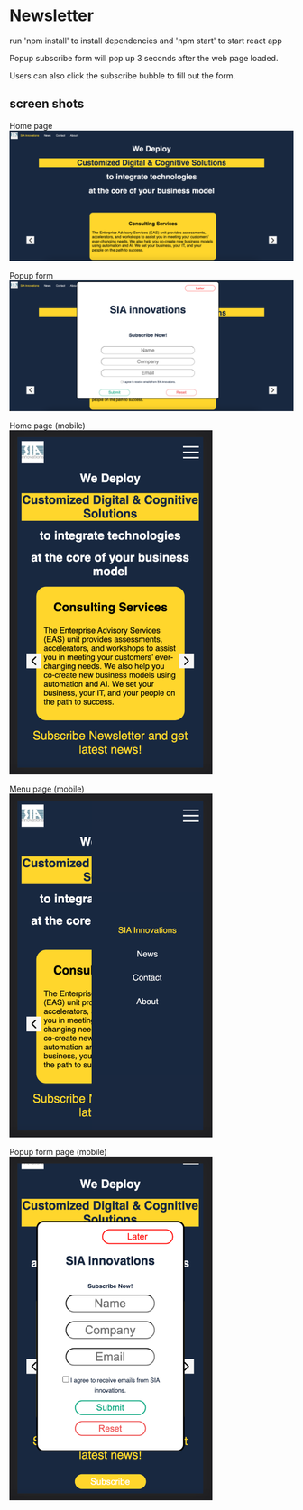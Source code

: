 # Newsletter

run 'npm install' to install dependencies and 'npm start' to start react app

Popup subscribe form will pop up 3 seconds after the web page loaded.

Users can also click the subscribe bubble to fill out the form.

## screen shots

Home page
![Home page](https://github.com/HaopengSun/newsletter/blob/master/screenshots/home.png)

Popup form
![Popup form page](https://github.com/HaopengSun/newsletter/blob/master/screenshots/popup-form.png)

Home page (mobile)<br />
<img src="https://github.com/HaopengSun/newsletter/blob/master/screenshots/home-mobile.png" alt="Home page mobile" width="360"/>

Menu page (mobile)<br />
<img src="https://github.com/HaopengSun/newsletter/blob/master/screenshots/menu-mobile.png" alt="Home page mobile" width="360"/>

Popup form page (mobile)<br />
<img src="https://github.com/HaopengSun/newsletter/blob/master/screenshots/popup-form-mobile.png" alt="Home page mobile" width="360"/>
